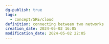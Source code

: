 ```yaml
---
dg-publish: true
tags:
  - concept/SRE/cloud
definition: connecting between two networks
creation_date: 2024-05-02 16:05
modification_date: 2024-05-02 22:05
---
```

